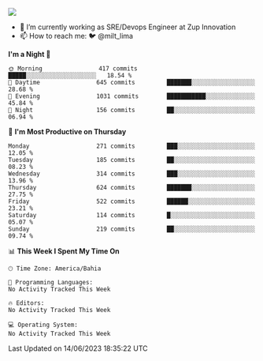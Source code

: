 ![](https://komarev.com/ghpvc/?username=miltlima&color=blue)
                 

- 🔭 I’m currently working as SRE/Devops Engineer at Zup Innovation
- 📫 How to reach me: 🐦 @milt_lima

<!--START_SECTION:waka-->
**I'm a Night 🦉** 

```text
🌞 Morning                417 commits         █████░░░░░░░░░░░░░░░░░░░░   18.54 % 
🌆 Daytime                645 commits         ███████░░░░░░░░░░░░░░░░░░   28.68 % 
🌃 Evening                1031 commits        ███████████░░░░░░░░░░░░░░   45.84 % 
🌙 Night                  156 commits         ██░░░░░░░░░░░░░░░░░░░░░░░   06.94 % 
```
📅 **I'm Most Productive on Thursday** 

```text
Monday                   271 commits         ███░░░░░░░░░░░░░░░░░░░░░░   12.05 % 
Tuesday                  185 commits         ██░░░░░░░░░░░░░░░░░░░░░░░   08.23 % 
Wednesday                314 commits         ███░░░░░░░░░░░░░░░░░░░░░░   13.96 % 
Thursday                 624 commits         ███████░░░░░░░░░░░░░░░░░░   27.75 % 
Friday                   522 commits         ██████░░░░░░░░░░░░░░░░░░░   23.21 % 
Saturday                 114 commits         █░░░░░░░░░░░░░░░░░░░░░░░░   05.07 % 
Sunday                   219 commits         ██░░░░░░░░░░░░░░░░░░░░░░░   09.74 % 
```


📊 **This Week I Spent My Time On** 

```text
🕑︎ Time Zone: America/Bahia

💬 Programming Languages: 
No Activity Tracked This Week

🔥 Editors: 
No Activity Tracked This Week

💻 Operating System: 
No Activity Tracked This Week
```


 Last Updated on 14/06/2023 18:35:22 UTC
<!--END_SECTION:waka-->
